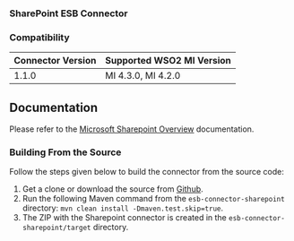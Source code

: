 ### SharePoint ESB Connector

### Compatibility

| Connector Version | Supported WSO2 MI Version |
|-------------------|---------------------------|
| 1.1.0             | MI 4.3.0, MI 4.2.0        |


## Documentation

Please refer to the [Microsoft Sharepoint Overview](https://mi.docs.wso2.com/en/latest/reference/connectors/sharepoint-connector/sharepoint-overview/) documentation.

### Building From the Source

Follow the steps given below to build the connector from the source code:

1. Get a clone or download the source from [Github](https://github.com/wso2-extensions/esb-connector-sharepoint/).
2. Run the following Maven command from the `esb-connector-sharepoint` directory: `mvn clean install -Dmaven.test.skip=true`.
3. The ZIP with the Sharepoint connector is created in the `esb-connector-sharepoint/target` directory.
